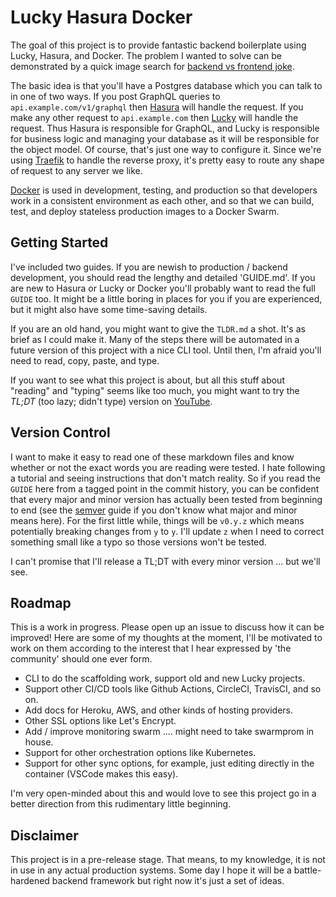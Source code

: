 # Lucky Hasura Docker

The goal of this project is to provide fantastic backend boilerplate using Lucky, Hasura, and Docker. The problem I wanted to solve can be demonstrated by a quick image search for [backend vs frontend joke](google.com/search?q=backend+vs+frontend+joke).

The basic idea is that you'll have a Postgres database which you can talk to in one of two ways. If you post GraphQL queries to `api.example.com/v1/graphql` then [Hasura](https://hasura.io/) will handle the request. If you make any other request to `api.example.com` then [Lucky](https://luckyframework.org/) will handle the request. Thus Hasura is responsible for GraphQL, and Lucky is responsible for business logic and managing your database as it will be responsible for the object model. Of course, that's just one way to configure it. Since we're using [Traefik](https://containo.us/traefik/) to handle the reverse proxy, it's pretty easy to route any shape of request to any server we like.

[Docker](https://www.docker.com/why-docker) is used in development, testing, and production so that developers work in a consistent environment as each other, and so that we can build, test, and deploy stateless production images to a Docker Swarm.

## Getting Started

I've included two guides. If you are newish to production / backend development, you should read the lengthy and detailed 'GUIDE.md'. If you are new to Hasura or Lucky or Docker you'll probably want to read the full `GUIDE` too. It might be a little boring in places for you if you are experienced, but it might also have some time-saving details.

If you are an old hand, you might want to give the `TLDR.md` a shot. It's as brief as I could make it. Many of the steps there will be automated in a future version of this project with a nice CLI tool. Until then, I'm afraid you'll need to read, copy, paste, and type.

If you want to see what this project is about, but all this stuff about "reading" and "typing" seems like too much, you might want to try the _TL;DT_ (too lazy; didn't type) version on [YouTube](https://www.youtube.com/watch?v=H2YpigiNxjs).

## Version Control

I want to make it easy to read one of these markdown files and know whether or not the exact words you are reading were tested. I hate following a tutorial and seeing instructions that don't match reality. So if you read the `GUIDE` here from a tagged point in the commit history, you can be confident that every major and minor version has actually been tested from beginning to end (see the [semver](https://semver.org/) guide if you don't know what major and minor means here). For the first little while, things will be `v0.y.z` which means potentially breaking changes from `y` to `y`. I'll update `z` when I need to correct something small like a typo so those versions won't be tested.

I can't promise that I'll release a TL;DT with every minor version ... but we'll see.

## Roadmap

This is a work in progress. Please open up an issue to discuss how it can be improved! Here are some of my thoughts at the moment, I'll be motivated to work on them according to the interest that I hear expressed by 'the community' should one ever form.

- CLI to do the scaffolding work, support old and new Lucky projects.
- Support other CI/CD tools like Github Actions, CircleCI, TravisCI, and so on.
- Add docs for Heroku, AWS, and other kinds of hosting providers.
- Other SSL options like Let's Encrypt.
- Add / improve monitoring swarm .... might need to take swarmprom in house.
- Support for other orchestration options like Kubernetes.
- Support for other sync options, for example, just editing directly in the container (VSCode makes this easy).

I'm very open-minded about this and would love to see this project go in a better direction from this rudimentary little beginning.

## Disclaimer

This project is in a pre-release stage. That means, to my knowledge, it is not in use in any actual production systems. Some day I hope it will be a battle-hardened backend framework but right now it's just a set of ideas.
